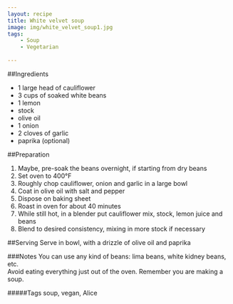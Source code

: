 ```yaml
---
layout: recipe
title: White velvet soup 
image: img/white_velvet_soup1.jpg
tags:
    - Soup
    - Vegetarian
    
---
```



##Ingredients
* 1 large head of cauliflower
* 3 cups of soaked white beans
* 1 lemon
* stock
* olive oil
* 1 onion
* 2 cloves of garlic
* paprika (optional)

##Preparation
1. Maybe, pre-soak the beans overnight, if starting from dry beans
2. Set oven to 400°F
3. Roughly chop cauliflower, onion and garlic in a large bowl
4. Coat in olive oil with salt and pepper
5. Dispose on baking sheet
6. Roast in oven for about 40 minutes
7. While still hot, in a blender put cauliflower mix, stock, lemon juice and beans
8. Blend to desired consistency, mixing in more stock if necessary

##Serving
Serve in bowl, with a drizzle of olive oil and paprika

###Notes
You can use any kind of beans: lima beans, white kidney beans, etc.  
Avoid eating everything just out of the oven. Remember you are making a soup.

#####Tags
soup, vegan, Alice